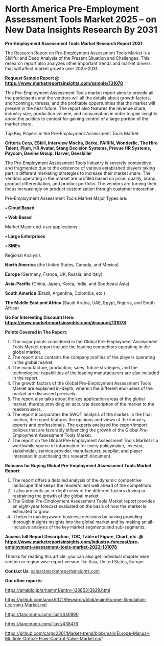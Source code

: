 # North America Pre-Employment Assessment Tools Market 2025 – on New Data Insights Research By 2031

<strong>Pre-Employment Assessment Tools Market Research Report 2031</strong>

The Research Report on Pre-Employment Assessment Tools Market is a Skillful and Deep Analysis of the Present Situation and Challenges. This research report also analyzes other important trends and market drivers that will affect market growth over 2025-2031.

<strong>Request Sample Report @ <a href=https://www.marketreportsinsights.com/sample/131078>https://www.marketreportsinsights.com/sample/131078</a></strong>

This Pre-Employment Assessment Tools market report aims to provide all the participants and the vendors will all the details about growth factors, shortcomings, threats, and the profitable opportunities that the market will present in the near future. The report also features the revenue share, industry size, production volume, and consumption in order to gain insights about the politics to contest for gaining control of a large portion of the market share.

Top Key Players in the Pre-Employment Assessment Tools Market:

<strong>Criteria Corp, ESkill, Interview Mocha, Berke, PAIRIN, Wonderlic, The Hire Talent, Plum, HR Avatar, Stang Decision Systems, Prevue HR Systems, Paycom, Devine Group, Harver, Devskiller</strong>

The Pre-Employment Assessment Tools Industry is severely competitive and fragmented due to the existence of various established players taking part in different marketing strategies to increase their market share. The vendors operating in the market are profiled based on price, quality, brand, product differentiation, and product portfolio. The vendors are turning their focus increasingly on product customization through customer interaction.

Pre-Employment Assessment Tools Market Major Types are:

<strong>• Cloud Based

• Web Based</strong>

Market Major end-user applications :

<strong>• Large Enterprises

• SMEs</strong>

Regional Analysis

</u><strong><b>North America</b></strong> (the United States, Canada, and Mexico)

<strong><b>Europe </b></strong>(Germany, France, UK, Russia, and Italy)

<strong><b>Asia-Pacific</b></strong> (China, Japan, Korea, India, and Southeast Asia)

<strong><b>South America</b></strong> (Brazil, Argentina, Colombia, etc.)

<strong><b>The Middle East and Africa</b></strong> (Saudi Arabia, UAE, Egypt, Nigeria, and South Africa)

<strong>Go For Interesting Discount Here: <a href=https://www.marketreportsinsights.com/discount/131078>https://www.marketreportsinsights.com/discount/131078</a></strong>

<strong>Points Covered in The Report:</strong>
<ol>
  <li>The major points considered in the Global Pre-Employment Assessment Tools Market report include the leading competitors operating in the global market.</li>
  <li>The report also contains the company profiles of the players operating in the global market.</li>
  <li>The manufacture, production, sales, future strategies, and the technological capabilities of the leading manufacturers are also included in the report.</li>
  <li>The growth factors of the Global Pre-Employment Assessment Tools Market are explained in-depth, wherein the different end-users of the market are discussed precisely.</li>
  <li>The report also talks about the key application areas of the global market, thereby providing an accurate description of the market to the readers/users.</li>
  <li>The report incorporates the SWOT analysis of the market. In the final section, the report features the opinions and views of the industry experts and professionals. The experts analyzed the export/import policies that are favorably influencing the growth of the Global Pre-Employment Assessment Tools Market.</li>
  <li>The report on the Global Pre-Employment Assessment Tools Market is a worthwhile source of information for every policymaker, investor, stakeholder, service provider, manufacturer, supplier, and player interested in purchasing this research document.</li>
</ol>
<strong>Reasons for Buying Global Pre-Employment Assessment Tools Market Report:</strong>

<ol>
  <li>The report offers a detailed analysis of the dynamic competitive landscape that keeps the reader/client well ahead of the competitors.</li>
  <li>It also presents an in-depth view of the different factors driving or restraining the growth of the global market.</li>
  <li>The Global Pre-Employment Assessment Tools Market report provides an eight-year forecast evaluated on the basis of how the market is estimated to grow.</li>
  <li>It helps in making aware business decisions by having providing thorough insights insights into the global market and by making an all-inclusive analysis of the key market segments and sub-segments.</li>
</ol>
<strong>Access full Report Description, TOC, Table of Figure, Chart, etc. @ <a href=https://www.marketreportsinsights.com/industry-forecast/pre-employment-assessment-tools-market-2022-131078>https://www.marketreportsinsights.com/industry-forecast/pre-employment-assessment-tools-market-2022-131078</a></strong>


Thanks for reading this article; you can also get individual chapter wise section or region wise report version like Asia, United States, Europe.

<strong>Contact Us:</strong>
sales@marketreportsinsights.com

<strong>Our other reports:</strong>

<a href=https://ameblo.jp/arhamm1/entry-12885313929.html>https://ameblo.jp/arhamm1/entry-12885313929.html</a>

<a href=https://github.com/anokhi121/Research/blob/main/Europe-Simulation-Learning-Market.md>https://github.com/anokhi121/Research/blob/main/Europe-Simulation-Learning-Market.md</a>

<a href=https://tanomuno.com/illust/440990>https://tanomuno.com/illust/440990</a>

<a href=https://tanomuno.com/illust/438476>https://tanomuno.com/illust/438476</a>

<a href=https://github.com/cargo2301/Market-trend/blob/main/Europe-Manual-Multiple-Orifice-Flow-Control-Valve-Market.md>https://github.com/cargo2301/Market-trend/blob/main/Europe-Manual-Multiple-Orifice-Flow-Control-Valve-Market.md</a>"
